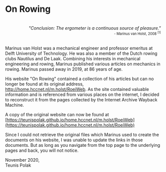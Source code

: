 # On Rowing

<br/>

<div style="text-align: right">
  <i>
    "Conclusion: The ergometer is a continuous source of pleasure."
  </i>
</div>

<div style="text-align: right; font-size: 0.8em">  
  - Marinus van Holst, 2008 <sup>[1]</sup>
</div>

<br/>

Marinus van Holst was a mechanical engineer and professor emeritus at Delft University of Technology. He was also a member of the Dutch rowing clubs Nautilus and De Laak. Combining his interests in mechanical engineering and rowing, Marinus published various articles on mechanics in rowing. Marinus passed away in 2019, at 86 years of age.



His website "On Rowing" contained a collection of his articles but can no longer be found at its original address, http://home.hccnet.nl/m.holst/RoeiWeb. As the site contained valuable information and is referenced from various places on the internet, I decided to reconstruct it from the pages collected by the Internet Archive Wayback Machine.

A copy of the original website can now be found at [https://teunispolak.github.io/home.hccnet.nl/m.holst/RoeiWeb](https://teunispolak.github.io/home.hccnet.nl/m.holst/RoeiWeb)


Since I could not retrieve the original files which Marinus used to create the documents on his website, I was unable to update the links in those documents. But as long as you navigate from the top page to the underlying pages and back, you will not notice. 


November 2020,
<br/>
Teunis Polak
